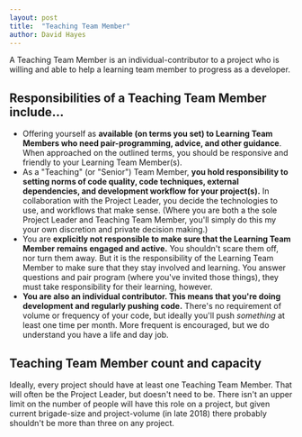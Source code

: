 ```yaml
---
layout: post
title:  "Teaching Team Member"
author: David Hayes
---
```


A Teaching Team Member is an individual-contributor to a project who is willing and able to help a learning team member to progress as a developer.

## Responsibilities of a Teaching Team Member include...

* Offering yourself as **available (on terms you set) to Learning Team Members who need pair-programming, advice, and other guidance**. When approached on the outlined terms, you should be responsive and friendly to your Learning Team Member(s).
* As a "Teaching" (or "Senior") Team Member, **you hold responsibility to setting norms of code quality, code techniques, external dependencies, and development workflow for your project(s).** In collaboration with the Project Leader, you decide the technologies to use, and workflows that make sense. (Where you are both a the sole Project Leader and Teaching Team Member, you'll simply do this my your own discretion and private decision making.)
* You are **explicitly not responsible to make sure that the Learning Team Member remains engaged and active.** You shouldn't scare them off, nor turn them away. But it is the responsibility of the Learning Team Member to make sure that they stay involved and learning. You answer questions and pair program (where you've invited those things), they must take responsibility for their learning, however.
* **You are also an individual contributor. This means that you're doing development and regularly pushing code.** There's no requirement of volume or frequency of your code, but ideally you'll push *something* at least one time per month. More frequent is encouraged, but we do understand you have a life and day job.

## Teaching Team Member count and capacity

Ideally, every project should have at least one Teaching Team Member. That will often be the Project Leader, but doesn't need to be. There isn't an upper limit on the number of people will have this role on a project, but given current brigade-size and project-volume (in late 2018) there probably shouldn't be more than three on any project.